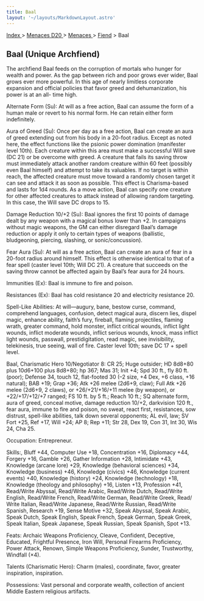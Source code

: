 ```yaml
---
title: Baal
layout: '~/layouts/MarkdownLayout.astro'
---
```


[ Index ](/) > [ Menaces D20 ](/menaces.d20) > [ Menaces ](/menaces.d20/menaces) > [ Fiend](/menaces.d20/menaces/fiend) > Baal

##  Baal (Unique Archfiend)

The archfiend Baal feeds on the corruption of mortals who hunger for wealth
and power. As the gap between rich and poor grows ever wider, Baal grows ever
more powerful. In this age of nearly limitless corporate expansion and
official policies that favor greed and dehumanization, his power is at an all-
time high.

Alternate Form (Su): At will as a free action, Baal can assume the form of a
human male or revert to his normal form. He can retain either form
indefinitely.

Aura of Greed (Su): Once per day as a free action, Baal can create an aura of
greed extending out from his body in a 20-foot radius. Except as noted here,
the effect functions like the psionic power domination (manifester level
10th). Each creature within this area must make a successful Will save (DC 21)
or be overcome with greed. A creature that fails its saving throw must
immediately attack another random creature within 60 feet (possibly even Baal
himself) and attempt to take its valuables. If no target is within reach, the
affected creature must move toward a randomly chosen target it can see and
attack it as soon as possible. This effect is Charisma-based and lasts for 1d4
rounds. As a move action, Baal can specify one creature for other affected
creatures to attack instead of allowing random targeting. In this case, the
Will save DC drops to 15.

Damage Reduction 10/+2 (Su): Baal ignores the first 10 points of damage dealt
by any weapon with a magical bonus lower than +2. In campaigns without magic
weapons, the GM can either disregard Baal’s damage reduction or apply it only
to certain types of weapons (ballistic, bludgeoning, piercing, slashing, or
sonic/concussion).

Fear Aura (Su): At will as a free action, Baal can create an aura of fear in a
20-foot radius around himself. This effect is otherwise identical to that of a
fear spell (caster level 10th; Will DC 21). A creature that succeeds on the
saving throw cannot be affected again by Baal’s fear aura for 24 hours.

Immunities (Ex): Baal is immune to fire and poison.

Resistances (Ex): Baal has cold resistance 20 and electricity resistance 20.

Spell-Like Abilities: At will—augury, bane, bestow curse, command, comprehend
languages, confusion, detect magical aura, discern lies, dispel magic, enhance
ability, faith’s fury, fireball, flaming projectiles, flaming wrath, greater
command, hold monster, inflict critical wounds, inflict light wounds, inflict
moderate wounds, inflict serious wounds, knock, mass inflict light wounds,
passwall, prestidigitation, read magic, see invisibility, telekinesis, true
seeing, wall of fire. Caster level 10th; save DC 17 + spell level.

Baal, Charismatic Hero 10/Negotiator 8: CR 25; Huge outsider; HD 8d8+80 plus
10d6+100 plus 8d8+80; hp 367; Mas 31; Init +4; Spd 30 ft., fly 80 ft. (poor);
Defense 34, touch 12, flat-footed 30 (–2 size, +4 Dex, +6 class, +16 natural);
BAB +19; Grap +36; Atk +26 melee (2d6+9, claw); Full Atk +26 melee (2d6+9, 2
claws), or +26/+21/+16/+11 melee (by weapon), or +22/+17/+12/+7 ranged; FS 10
ft. by 5 ft.; Reach 10 ft.; SQ alternate form, aura of greed, conceal motive,
damage reduction 10/+2, darkvision 120 ft., fear aura, immune to fire and
poison, no sweat, react first, resistances, sow distrust, spell-like
abilities, talk down several opponents; AL evil, law; SV Fort +25, Ref +17,
Will +24; AP 8; Rep +11; Str 28, Dex 19, Con 31, Int 30, Wis 24, Cha 25.

Occupation: Entrepreneur.

Skills:, Bluff +44, Computer Use +18, Concentration +16, Diplomacy +44,
Forgery +16, Gamble +26, Gather Information +28, Intimidate +43, Knowledge
(arcane lore) +29, Knowledge (behavioral sciences) +34, Knowledge (business)
+46, Knowledge (civics) +46, Knowledge (current events) +40, Knowledge
(history) +24, Knowledge (technology) +18, Knowledge (theology and philosophy)
+16, Listen +13, Profession +41, Read/Write Abyssal, Read/Write Arabic,
Read/Write Dutch, Read/Write English, Read/Write French, Read/Write German,
Read/Write Greek, Read/ Write Italian, Read/Write Japanese, Read/Write
Russian, Read/Write Spanish, Research +19, Sense Motive +32, Speak Abyssal,
Speak Arabic, Speak Dutch, Speak English, Speak French, Speak German, Speak
Greek, Speak Italian, Speak Japanese, Speak Russian, Speak Spanish, Spot +13.

Feats: Archaic Weapons Proficiency, Cleave, Confident, Deceptive, Educated,
Frightful Presence, Iron Will, Personal Firearms Proficiency, Power Attack,
Renown, Simple Weapons Proficiency, Sunder, Trustworthy, Windfall (×4).

Talents (Charismatic Hero): Charm (males), coordinate, favor, greater
inspiration, inspiration.

Possessions: Vast personal and corporate wealth, collection of ancient Middle
Eastern religious artifacts.

